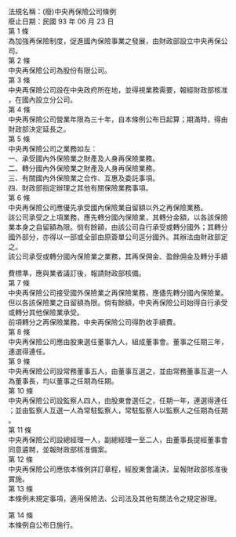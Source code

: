 法規名稱：(廢)中央再保險公司條例  
廢止日期：民國 93 年 06 月 23 日  
第 1 條  
為加強再保險制度，促進國內保險事業之發展，由財政部設立中央再保公  
司。  
第 2 條  
中央再保險公司為股份有限公司。  
第 3 條  
中央再保險公司設在中央政府所在地，並得視業務需要，報經財政部核准  
，在國內設立分公司。  
第 4 條  
中央再保險公司營業年限為三十年，自本條例公布日起算；期滿時，得由  
財政部決定延長之。  
第 5 條  
中央再保險公司之業務如左：  
一、承受國內外保險業之財產及人身再保險業務。  
二、轉分國內外保險業之財產及人身再保險業務。  
三、有關國內外保險業之合作、互惠及委託事項。  
四、財政部指定辦理之其他有關保險業務事項。  
第 6 條  
中央再保險公司應優先承受國內保險業自留額以外之再保險業務。  
該公司承受之上項業務，應先轉分國內保險業，其轉分金額，以各該保險  
業本身之自留額為限。倘有餘額，由該公司自行承受或轉分國外；其轉分  
國外部分，亦得以一部或全部由原簽單公司逕分國外。其辦法由財政部定  
之。  
該公司承受或轉分國內保險業之業務，其再保佣金、盈餘佣金及轉分手續  


費標準，應與業者議訂後，報請財政部核備。  
第 7 條  
中央再保險公司接受國外保險業之再保險業務，應儘先轉分國內保險業。  
但以各該保險業之自留額為限。倘有餘額，中央再保險公司始得自行承受  
或轉分其他保險業承受。  
前項轉分之再保險業務，中央再保險公司得酌收手續費。  
第 8 條  
中央再保險公司應由股東選任董事九人，組成董事會。董事之任期三年，  
連選得連任。  
第 9 條  
中央再保險公司設常務董事五人，由董事互選之，並由常務董事互選一人  
為董事長，均以董事之任期為任期。  
第 10 條  
中央再保險公司設監察人四人，由股東會選任之，任期一年，連選得連任  
；並由監察人互選一人為常駐監察人，常駐監察人以監察人之任期為任期  
。  
第 11 條  
中央再保險公司設總經理一人，副總經理一至二人，由董事長提經董事會  
同意遴聘，並報財政部核准備案。  
第 12 條  
中央再保險公司應依本條例詳訂章程，經股東會議決，呈報財政部核准後  
實施。  
第 13 條  
本條例未規定事項，適用保險法、公司法及其他有關法令之規定辦理。  


第 14 條  
本條例自公布日施行。  


